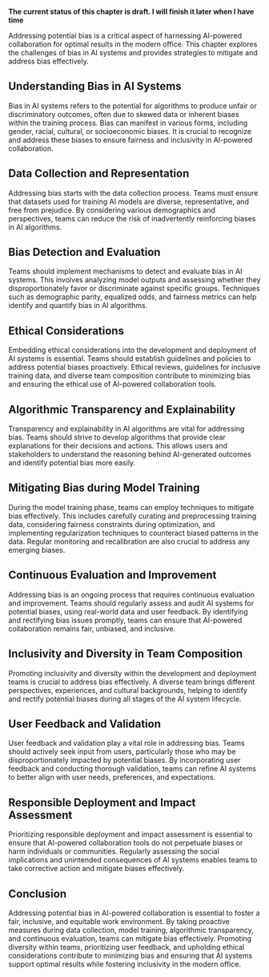 **The current status of this chapter is draft. I will finish it later when I have time**

Addressing potential bias is a critical aspect of harnessing AI-powered collaboration for optimal results in the modern office. This chapter explores the challenges of bias in AI systems and provides strategies to mitigate and address bias effectively.

Understanding Bias in AI Systems
--------------------------------

Bias in AI systems refers to the potential for algorithms to produce unfair or discriminatory outcomes, often due to skewed data or inherent biases within the training process. Bias can manifest in various forms, including gender, racial, cultural, or socioeconomic biases. It is crucial to recognize and address these biases to ensure fairness and inclusivity in AI-powered collaboration.

Data Collection and Representation
----------------------------------

Addressing bias starts with the data collection process. Teams must ensure that datasets used for training AI models are diverse, representative, and free from prejudice. By considering various demographics and perspectives, teams can reduce the risk of inadvertently reinforcing biases in AI algorithms.

Bias Detection and Evaluation
-----------------------------

Teams should implement mechanisms to detect and evaluate bias in AI systems. This involves analyzing model outputs and assessing whether they disproportionately favor or discriminate against specific groups. Techniques such as demographic parity, equalized odds, and fairness metrics can help identify and quantify bias in AI algorithms.

Ethical Considerations
----------------------

Embedding ethical considerations into the development and deployment of AI systems is essential. Teams should establish guidelines and policies to address potential biases proactively. Ethical reviews, guidelines for inclusive training data, and diverse team composition contribute to minimizing bias and ensuring the ethical use of AI-powered collaboration tools.

Algorithmic Transparency and Explainability
-------------------------------------------

Transparency and explainability in AI algorithms are vital for addressing bias. Teams should strive to develop algorithms that provide clear explanations for their decisions and actions. This allows users and stakeholders to understand the reasoning behind AI-generated outcomes and identify potential bias more easily.

Mitigating Bias during Model Training
-------------------------------------

During the model training phase, teams can employ techniques to mitigate bias effectively. This includes carefully curating and preprocessing training data, considering fairness constraints during optimization, and implementing regularization techniques to counteract biased patterns in the data. Regular monitoring and recalibration are also crucial to address any emerging biases.

Continuous Evaluation and Improvement
-------------------------------------

Addressing bias is an ongoing process that requires continuous evaluation and improvement. Teams should regularly assess and audit AI systems for potential biases, using real-world data and user feedback. By identifying and rectifying bias issues promptly, teams can ensure that AI-powered collaboration remains fair, unbiased, and inclusive.

Inclusivity and Diversity in Team Composition
---------------------------------------------

Promoting inclusivity and diversity within the development and deployment teams is crucial to address bias effectively. A diverse team brings different perspectives, experiences, and cultural backgrounds, helping to identify and rectify potential biases during all stages of the AI system lifecycle.

User Feedback and Validation
----------------------------

User feedback and validation play a vital role in addressing bias. Teams should actively seek input from users, particularly those who may be disproportionately impacted by potential biases. By incorporating user feedback and conducting thorough validation, teams can refine AI systems to better align with user needs, preferences, and expectations.

Responsible Deployment and Impact Assessment
--------------------------------------------

Prioritizing responsible deployment and impact assessment is essential to ensure that AI-powered collaboration tools do not perpetuate biases or harm individuals or communities. Regularly assessing the social implications and unintended consequences of AI systems enables teams to take corrective action and mitigate biases effectively.

Conclusion
----------

Addressing potential bias in AI-powered collaboration is essential to foster a fair, inclusive, and equitable work environment. By taking proactive measures during data collection, model training, algorithmic transparency, and continuous evaluation, teams can mitigate bias effectively. Promoting diversity within teams, prioritizing user feedback, and upholding ethical considerations contribute to minimizing bias and ensuring that AI systems support optimal results while fostering inclusivity in the modern office.
